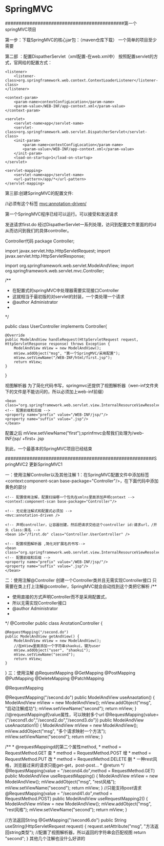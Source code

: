 # SpringMVC
############################################第一个springMVC项目

第一步：下载SpringMVC的核心jar包：（maven仓库下载）
一个简单的项目至少需要

第二部 ：配置DispatherServlet（xml配置-在web.xml中）
按照配置servlet的方式，官网给的配置方式：
 <web-app>

    <listener>
        <listener-class>org.springframework.web.context.ContextLoaderListener</listener-class>
    </listener>

    <context-param>
        <param-name>contextConfigLocation</param-name>
        <param-value>/WEB-INF/app-context.xml</param-value>
    </context-param>

    <servlet>
        <servlet-name>app</servlet-name>
        <servlet-class>org.springframework.web.servlet.DispatcherServlet</servlet-class>
        <init-param>
            <param-name>contextConfigLocation</param-name>
            <param-value>/WEB-INF/app-context.xml</param-value>
        </init-param>
        <load-on-startup>1</load-on-startup>
    </servlet>

    <servlet-mapping>
        <servlet-name>app</servlet-name>
        <url-pattern>/app/*</url-pattern>
    </servlet-mapping>

</web-app>

第三部:创建SpringMVC的配置文件:
<?xml version="1.0" encoding="UTF-8"?>
<beans xmlns="http://www.springframework.org/schema/beans"
    xmlns:mvc="http://www.springframework.org/schema/mvc"
    xmlns:xsi="http://www.w3.org/2001/XMLSchema-instance"
    xsi:schemaLocation="
        http://www.springframework.org/schema/beans
        https://www.springframework.org/schema/beans/spring-beans.xsd
        http://www.springframework.org/schema/mvc
        https://www.springframework.org/schema/mvc/spring-mvc.xsd">
    //必须有这个标签
    <mvc:annotation-driven/>

</beans>

第一个SpringMVC程序已经可以运行。可以接受和发送请求


发送请求first.do   经过DispatherServlet一系列处理，访问到配置文件里面的<bean>的id从而访问到我们的具体controller。

Controller代码
package Controller;

import javax.servlet.http.HttpServletRequest;
import javax.servlet.http.HttpServletResponse;

import org.springframework.web.servlet.ModelAndView;
import org.springframework.web.servlet.mvc.Controller;

/**
 * 在配置式的springMVC中处理器需要实现接口Controller
 * 这就相当于最初版的对servlet的封装，一个类处理一个请求
 * @author Administrator
 *
 */

public class UserController implements Controller{

	
	@Override
	public ModelAndView handleRequest(HttpServletRequest request, HttpServletResponse response) throws Exception {
		ModelAndView mView = new ModelAndView();
		mView.addObject("msg", "第一个SpringMVC/采用配置");
		mView.setViewName("/WEB-INF/html/first.jsp");
		return mView;
	}
	
}

视图解析器
为了简化代码书写，springmvc还提供了视图解析器（wen-inf文件夹下的文件是不能访问的，所以必须加上web-inf前缀）

<!-- 配置视图解析器 ,简化对扩展名的书写-->
	<bean class="org.springframework.web.servlet.view.InternalResourceViewResolver">
	<!-- 配置前缀和后缀 -->
	<property name="prefix" value="/WEB-INF/jsp/"/>
	<property name="suffix" value=".jsp"/>
	</bean>
配置之后  mView.setViewName("first");sprinfmvc会帮我们处理为/web-INF/jsp/ +first+ .jsp


到此，一个最基本的SpringMVC项目已经结束


#######################################################SpringMVC2
更新SpringMVC1


一：使用注解Controller以及其他注解
1：在SpringMVC配置文件中添加标签<context:component-scan base-package="Controller"/>，在下面代码中添加黄色的部分

<?xml version="1.0" encoding="UTF-8"?>

<beans xmlns="http://www.springframework.org/schema/beans"
	xmlns:mvc="http://www.springframework.org/schema/mvc"
	xmlns:xsi="http://www.w3.org/2001/XMLSchema-instance"
	xmlns:context="http://www.springframework.org/schema/context"
	xsi:schemaLocation="
        http://www.springframework.org/schema/beans
        https://www.springframework.org/schema/beans/spring-beans.xsd
        http://www.springframework.org/schema/mvc
        https://www.springframework.org/schema/mvc/spring-mvc.xsd
        http://www.springframework.org/schema/context
        https://www.springframework.org/schema/context/spring-context.xsd">

	<!-- 配置使用注解，配置扫描哪一个包先在xmlns里面添加声明context -->
	<context:component-scan base-package="Controller"/>
	
	<!-- 无论是注解式和配置式必须加 -->
	<mvc:annotation-driven />
	
	<!-- 声明controller，让容器创建，然后把请求交给这个controller id:请求url，/开头 class:类名 -->
	<bean id="/first.do" class="Controller.UserController" />
	
	<!-- 配置视图解析器 ,简化对扩展名的书写-->
	<bean class="org.springframework.web.servlet.view.InternalResourceViewResolver">
	<!-- 配置前缀和后缀 -->
	<property name="prefix" value="/WEB-INF/jsp/"/>
	<property name="suffix" value=".jsp"/>
	</bean>

</beans>



二：使用注解@Controller
创建一个Controller类并且无需实现Controller接口
只需要在类上打上注解@controller，SpringMVC就会自动找到这个类把它解析
/**
 * 使用直接的方式声明Controller而不是采用配置式，
 * 所以无需实现Controller接口
 * @author Administrator
 *
 */
@Controller
public class AnotationController {
	
	@RequestMapping("/second.do")
	public ModelAndView getAndView() {
		ModelAndView mView = new ModelAndView();
		//在mView里面添加一个字符串shaokui，键为user
		mView.addObject("user", "shaokui");
		mView.setViewName("second");
		return mView;
	}

}
三：使用注解
@RequestMapping
@GetMapping
@PostMapping
@PutMapping
@DeleteMapping
@PatchMapping

@RequestMapping

@RequestMapping("/second.do")
public ModelAndView useAnaotation() {
		ModelAndView mView = new ModelAndView();
		mView.addObject("msg", "启动注解成功");
		mView.setViewName("second");
		return mView;
	}
//@requestMapping的value属性，可以映射多个url
@RequestMapping(value= {"/second1.do","/second2.do","/second3.do"})
public ModelAndView useAnaotation1() {
		ModelAndView mView = new ModelAndView();
		mView.addObject("msg", "多个请求映射一个方法");
		mView.setViewName("second");
		return mView;
	}

/**
	 * @requestMappingd的第二个属性method,
	 * method = RequestMethod.GET 查
	 * method = RequestMethod.POST 增
	 * method = RequestMethod.PUT  改
	 * method = RequestMethod.DELETE 删
	 * 一种rest风格，浏览器过来的请求只能get-get，post-post...
	 * @return
	 */
	@RequestMapping(value = "/second4.do",method = RequestMethod.GET)
	public ModelAndView useRequestMapping() {
		ModelAndView mView = new ModelAndView();
		mView.addObject("msg", "rest风格");
		mView.setViewName("second");
		return mView;
	}
//只能支持post请求
	@RequestMapping(value = "/second41.do",method = RequestMethod.POST)
	public ModelAndView useRequestMapping2() {
		ModelAndView mView = new ModelAndView();
		mView.addObject("msg", "rest风格");
		mView.setViewName("second");
		return mView;
	}

//方法返回String
	@GetMapping("/second6.do")
	public String useString(HttpServletRequest request) {
		request.setAttribute("msg", "方法返回string类型");
		//配置了视图解析器，所以返回的字符串会匹配视图
		return "second";
	}
其他几个注解也没什么好讲的
